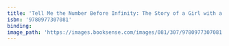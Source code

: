 ```yaml
---
title: 'Tell Me the Number Before Infinity: The Story of a Girl with a Quirky Mind, an Eccentric Family, and Oh Yes, a Disability'
isbn: '9780977307081'
binding:
image_path: 'https://images.booksense.com/images/081/307/9780977307081.jpg'
---
```



